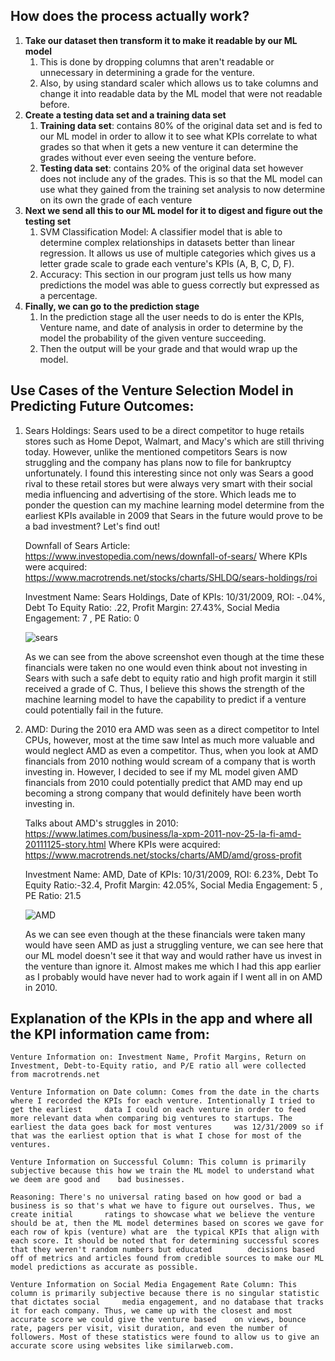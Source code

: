## **How does the process actually work?**

1.  **Take our dataset then transform it to make it readable by our ML model**
    1.  This is done by dropping columns that aren't readable or unnecessary in determining a grade for the venture.
    2.  Also, by using standard scaler which allows us to take columns and change it into readable data by the ML model that were not readable before.
2.  **Create a testing data set and a training data set**
    1.  **Training data set**: contains 80% of the original data set and is fed to our ML model in order to allow it to see what KPIs correlate to what grades so that when it gets a new venture it can determine the grades without ever even seeing the venture before.
    2.  **Testing data set**: contains 20% of the original data set however does not include any of the grades. This is so that the ML model can use what they gained from the training set analysis to now determine on its own the grade of each venture
3.  **Next we send all this to our ML model for it to digest and figure out the testing set**
    1.  SVM Classification Model: A classifier model that is able to determine complex relationships in datasets better than linear regression. It allows us use of multiple categories which gives us a letter grade scale to grade each venture's KPIs (A, B, C, D, F).
    2.  Accuracy: This section in our program just tells us how many predictions the model was able to guess correctly but expressed as a percentage.
4.  **Finally, we can go to the prediction stage**
    1.  In the prediction stage all the user needs to do is enter the KPIs, Venture name, and date of analysis in order to determine by the model the probability of the given venture succeeding.
    2.  Then the output will be your grade and that would wrap up the model.

## **Use Cases of the Venture Selection Model in Predicting Future Outcomes:**

1. Sears Holdings: Sears used to be a direct competitor to huge retails stores such as Home Depot, Walmart, and Macy's which are still thriving today. However, unlike the mentioned competitors Sears is now      struggling and the company has plans now to file for bankruptcy unfortunately. I found this interesting since not only was Sears a good rival to these retail stores but were always very smart with their      social media influencing and advertising of the store. Which leads me to ponder the question can my machine learning model determine from the earliest KPIs available in 2009 that Sears in the future would    prove to be a bad investment? Let's find out!

	Downfall of Sears Article: <https://www.investopedia.com/news/downfall-of-sears/>
	Where KPIs were acquired: <https://www.macrotrends.net/stocks/charts/SHLDQ/sears-holdings/roi>
	
	Investment Name: Sears Holdings, Date of KPIs: 10/31/2009, ROI: -.04%, Debt To Equity Ratio: .22, Profit Margin: 27.43%, Social Media Engagement: 7 , PE Ratio: 0

    ![sears](https://github.com/AryaJ3365/Investment-Prediction-Application/assets/91634509/8ae87f7f-c3f2-4c69-9ebe-dbbfc5c67164)

    As we can see from the above screenshot even though at the time these financials were taken no one would even think about not investing in Sears with such a safe debt to equity ratio and high profit          margin it still received a grade of C. Thus, I believe this shows the strength of the machine learning model to have the capability to predict if a venture could potentially fail in the future.

3. AMD: During the 2010 era AMD was seen as a direct competitor to Intel CPUs, however, most at the time saw Intel as much more valuable and would neglect AMD as even a competitor. Thus, when you look at AMD    financials from 2010 nothing would scream of a company that is worth investing in. However, I decided to see if my ML model given AMD financials from 2010 could potentially predict that AMD may end up        becoming a strong company that would definitely have been worth investing in.
	
   Talks about AMD's struggles in 2010: <https://www.latimes.com/business/la-xpm-2011-nov-25-la-fi-amd-20111125-story.html>
   Where KPIs were acquired: <https://www.macrotrends.net/stocks/charts/AMD/amd/gross-profit>
	
   Investment Name: AMD, Date of KPIs: 10/31/2009, ROI: 6.23%, Debt To Equity Ratio:-32.4, Profit Margin: 42.05%, Social Media Engagement: 5 , PE Ratio: 21.5

   ![AMD](https://github.com/AryaJ3365/Investment-Prediction-Application/assets/91634509/05d3d0e9-5b9f-477c-ace5-6bf74422fcb7)
   
   As we can see even though at the these financials were taken many would have seen AMD as just a struggling venture, we can see here that our ML model doesn't see it that way and would rather have us          invest in the venture than ignore it. Almost makes me which I had this app earlier as I probably would have never had to work again if I went all in on AMD in 2010.

## **Explanation of the KPIs in the app and where all the KPI information came from:**

	Venture Information on: Investment Name, Profit Margins, Return on Investment, Debt-to-Equity ratio, and P/E ratio all were collected from macrotrends.net
	
	Venture Information on Date column: Comes from the date in the charts where I recorded the KPIs for each venture. Intentionally I tried to get the earliest 	data I could on each venture in order to feed more relevant data when comparing big ventures to startups. The earliest the data goes back for most ventures 	was 12/31/2009 so if that was the earliest option that is what I chose for most of the ventures.
	
	Venture Information on Successful Column: This column is primarily subjective because this how we train the ML model to understand what we deem are good and 	bad businesses.
	
	Reasoning: There's no universal rating based on how good or bad a business is so that's what we have to figure out ourselves. Thus, we create initial 		ratings to showcase what we believe the venture should be at, then the ML model determines based on scores we gave for each row of kpis (venture) what are 	the typical KPIs that align with each score. It should be noted that for determining successful scores that they weren't random numbers but educated 		decisions based off of metrics and articles found from credible sources to make our ML model predictions as accurate as possible.
	
	Venture Information on Social Media Engagement Rate Column: This column is primarily subjective because there is no singular statistic that dictates social 	media engagement, and no database that tracks it for each company. Thus, we came up with the closest and most accurate score we could give the venture based 	on views, bounce rate, pagers per visit, visit duration, and even the number of followers. Most of these statistics were found to allow us to give an 		accurate score using websites like similarweb.com.

